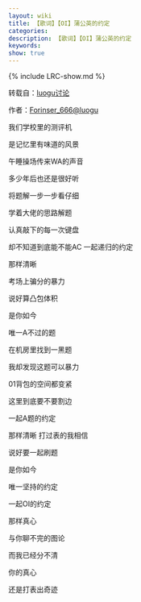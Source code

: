 ```yaml
---
layout: wiki
title: 【歌词】【OI】蒲公英的约定
categories: 
description: 【歌词】【OI】蒲公英的约定
keywords: 
show: true
---
```

{% include LRC-show.md %}

转载自：[luogu讨论](https://www.luogu.org/discuss/show/75727)

作者：[Forinser_666@luogu](https://www.luogu.org/space/show?uid=125665)

我们学校里的测评机

是记忆里有味道的风景

午睡操场传来WA的声音

多少年后也还是很好听

将题解一步一步看仔细

学着大佬的思路解题

认真敲下的每一次键盘

却不知道到底能不能AC 一起递归的约定

那样清晰

考场上骗分的暴力

说好算凸包体积

是你如今

唯一A不过的题

在机房里找到一黑题

我却发现这题可以暴力

01背包的空间都变紧

这里到底要不要割边

一起A题的约定

那样清晰 打过表的我相信

说好要一起刷题

是你如今

唯一坚持的约定

一起OI的约定

那样真心

与你聊不完的图论

而我已经分不清

你的真心

还是打表出奇迹